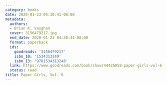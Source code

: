 ```yaml
---
category: books
date: 2020-01-23 04:30:41-08:00
metadata:
  authors:
  - Brian K. Vaughan
  cover: 3156479217.jpg
  end_date: 2020-01-23 04:30:44-08:00
  format: paperback
  ids:
    goodreads: '3156479217'
    isbn_10: '1534313249'
    isbn_13: '9781534313248'
  link: https://www.goodreads.com/book/show/44426058-paper-girls-vol-6
  status: read
title: Paper Girls, Vol. 6
---
```

